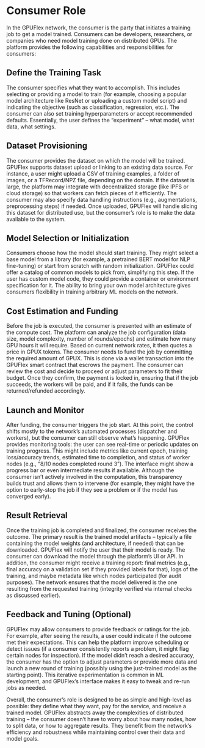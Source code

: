 # Consumer Role

In the GPUFlex network, the consumer is the party that initiates a training job to get a model trained. Consumers can be developers, researchers, or companies who need model training done on distributed GPUs. The platform provides the following capabilities and responsibilities for consumers:

## Define the Training Task

The consumer specifies what they want to accomplish. This includes selecting or providing a model to train (for example, choosing a popular model architecture like ResNet or uploading a custom model script) and indicating the objective (such as classification, regression, etc.). The consumer can also set training hyperparameters or accept recommended defaults. Essentially, the user defines the “experiment” – what model, what data, what settings.

## Dataset Provisioning

&#x20;The consumer provides the dataset on which the model will be trained. GPUFlex supports dataset upload or linking to an existing data source. For instance, a user might upload a CSV of training examples, a folder of images, or a TFRecord/NPZ file, depending on the domain. If the dataset is large, the platform may integrate with decentralized storage (like IPFS or cloud storage) so that workers can fetch pieces of it efficiently. The consumer may also specify data handling instructions (e.g., augmentations, preprocessing steps) if needed. Once uploaded, GPUFlex will handle slicing this dataset for distributed use, but the consumer’s role is to make the data available to the system.

## Model Selection or Initialization

&#x20;Consumers choose how the model should start training. They might select a base model from a library (for example, a pretrained BERT model for NLP fine-tuning) or start from scratch with random initialization. GPUFlex could offer a catalog of common models to pick from, simplifying this step. If the user has custom model code, they could provide a container or environment specification for it. The ability to bring your own model architecture gives consumers flexibility in training arbitrary ML models on the network.

## Cost Estimation and Funding

&#x20;Before the job is executed, the consumer is presented with an estimate of the compute cost. The platform can analyze the job configuration (data size, model complexity, number of rounds/epochs) and estimate how many GPU hours it will require. Based on current network rates, it then quotes a price in GPUX tokens. The consumer needs to fund the job by committing the required amount of GPUX. This is done via a wallet transaction into the GPUFlex smart contract that escrows the payment. The consumer can review the cost and decide to proceed or adjust parameters to fit their budget. Once they confirm, the payment is locked in, ensuring that if the job succeeds, the workers will be paid, and if it fails, the funds can be returned/refunded accordingly.

## Launch and Monitor

&#x20;After funding, the consumer triggers the job start. At this point, the control shifts mostly to the network’s automated processes (dispatcher and workers), but the consumer can still observe what’s happening. GPUFlex provides monitoring tools: the user can see real-time or periodic updates on training progress. This might include metrics like current epoch, training loss/accuracy trends, estimated time to completion, and status of worker nodes (e.g., “8/10 nodes completed round 3”). The interface might show a progress bar or even intermediate results if available. Although the consumer isn’t actively involved in the computation, this transparency builds trust and allows them to intervene (for example, they might have the option to early-stop the job if they see a problem or if the model has converged early).

## Result Retrieval

&#x20;Once the training job is completed and finalized, the consumer receives the outcome. The primary result is the trained model artifacts – typically a file containing the model weights (and architecture, if needed) that can be downloaded. GPUFlex will notify the user that their model is ready. The consumer can download the model through the platform’s UI or API. In addition, the consumer might receive a training report: final metrics (e.g., final accuracy on a validation set if they provided labels for that), logs of the training, and maybe metadata like which nodes participated (for audit purposes). The network ensures that the model delivered is the one resulting from the requested training (integrity verified via internal checks as discussed earlier).

## Feedback and Tuning (Optional)

&#x20;GPUFlex may allow consumers to provide feedback or ratings for the job. For example, after seeing the results, a user could indicate if the outcome met their expectations. This can help the platform improve scheduling or detect issues (if a consumer consistently reports a problem, it might flag certain nodes for inspection). If the model didn’t reach a desired accuracy, the consumer has the option to adjust parameters or provide more data and launch a new round of training (possibly using the just-trained model as the starting point). This iterative experimentation is common in ML development, and GPUFlex’s interface makes it easy to tweak and re-run jobs as needed.



Overall, the consumer’s role is designed to be as simple and high-level as possible: they define what they want, pay for the service, and receive a trained model. GPUFlex abstracts away the complexities of distributed training – the consumer doesn’t have to worry about how many nodes, how to split data, or how to aggregate results. They benefit from the network’s efficiency and robustness while maintaining control over their data and model goals.
